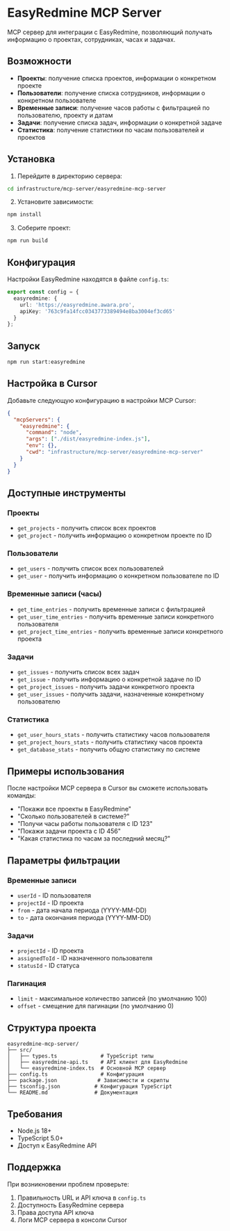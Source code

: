 # EasyRedmine MCP Server

MCP сервер для интеграции с EasyRedmine, позволяющий получать информацию о проектах, сотрудниках, часах и задачах.

## Возможности

- **Проекты**: получение списка проектов, информации о конкретном проекте
- **Пользователи**: получение списка сотрудников, информации о конкретном пользователе
- **Временные записи**: получение часов работы с фильтрацией по пользователю, проекту и датам
- **Задачи**: получение списка задач, информации о конкретной задаче
- **Статистика**: получение статистики по часам пользователей и проектов

## Установка

1. Перейдите в директорию сервера:
```bash
cd infrastructure/mcp-server/easyredmine-mcp-server
```

2. Установите зависимости:
```bash
npm install
```

3. Соберите проект:
```bash
npm run build
```

## Конфигурация

Настройки EasyRedmine находятся в файле `config.ts`:

```typescript
export const config = {
  easyredmine: {
    url: 'https://easyredmine.awara.pro',
    apiKey: '763c9fa14fcc0343773389494e8ba3004ef3cd65'
  }
};
```

## Запуск

```bash
npm run start:easyredmine
```

## Настройка в Cursor

Добавьте следующую конфигурацию в настройки MCP Cursor:

```json
{
  "mcpServers": {
    "easyredmine": {
      "command": "node",
      "args": ["./dist/easyredmine-index.js"],
      "env": {},
      "cwd": "infrastructure/mcp-server/easyredmine-mcp-server"
    }
  }
}
```

## Доступные инструменты

### Проекты
- `get_projects` - получить список всех проектов
- `get_project` - получить информацию о конкретном проекте по ID

### Пользователи
- `get_users` - получить список всех пользователей
- `get_user` - получить информацию о конкретном пользователе по ID

### Временные записи (часы)
- `get_time_entries` - получить временные записи с фильтрацией
- `get_user_time_entries` - получить временные записи конкретного пользователя
- `get_project_time_entries` - получить временные записи конкретного проекта

### Задачи
- `get_issues` - получить список всех задач
- `get_issue` - получить информацию о конкретной задаче по ID
- `get_project_issues` - получить задачи конкретного проекта
- `get_user_issues` - получить задачи, назначенные конкретному пользователю

### Статистика
- `get_user_hours_stats` - получить статистику часов пользователя
- `get_project_hours_stats` - получить статистику часов проекта
- `get_database_stats` - получить общую статистику по системе

## Примеры использования

После настройки MCP сервера в Cursor вы сможете использовать команды:

- "Покажи все проекты в EasyRedmine"
- "Сколько пользователей в системе?"
- "Получи часы работы пользователя с ID 123"
- "Покажи задачи проекта с ID 456"
- "Какая статистика по часам за последний месяц?"

## Параметры фильтрации

### Временные записи
- `userId` - ID пользователя
- `projectId` - ID проекта
- `from` - дата начала периода (YYYY-MM-DD)
- `to` - дата окончания периода (YYYY-MM-DD)

### Задачи
- `projectId` - ID проекта
- `assignedToId` - ID назначенного пользователя
- `statusId` - ID статуса

### Пагинация
- `limit` - максимальное количество записей (по умолчанию 100)
- `offset` - смещение для пагинации (по умолчанию 0)

## Структура проекта

```
easyredmine-mcp-server/
├── src/
│   ├── types.ts              # TypeScript типы
│   ├── easyredmine-api.ts    # API клиент для EasyRedmine
│   └── easyredmine-index.ts  # Основной MCP сервер
├── config.ts                 # Конфигурация
├── package.json             # Зависимости и скрипты
├── tsconfig.json           # Конфигурация TypeScript
└── README.md               # Документация
```

## Требования

- Node.js 18+
- TypeScript 5.0+
- Доступ к EasyRedmine API

## Поддержка

При возникновении проблем проверьте:
1. Правильность URL и API ключа в `config.ts`
2. Доступность EasyRedmine сервера
3. Права доступа API ключа
4. Логи MCP сервера в консоли Cursor
